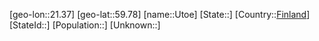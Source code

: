 ﻿---
location: [59.78,21.37]
type: City
tags:
- geo/City


SpocWebEntityId: 35151
isDeleted: false
confidential: public

---
[geo-lon::21.37]
[geo-lat::59.78]
[name::Utoe]
[State::]
[Country::[Finland](geo/Continent/Europe/Finland.md)]
[StateId::]
[Population::]
[Unknown::]

